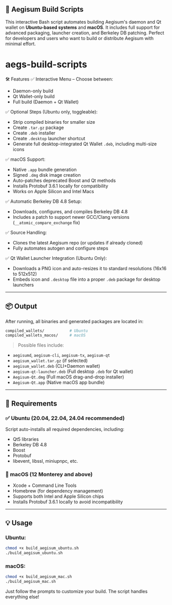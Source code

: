 ## 🚀 Aegisum Build Scripts
 
This interactive Bash script automates building Aegisum's daemon and Qt wallet on **Ubuntu-based systems** and **macOS**. It includes full support for advanced packaging, launcher creation, and Berkeley DB patching. Perfect for developers and users who want to build or distribute Aegisum with minimal effort.

# aegs-build-scripts

🛠️ Features
✅ Interactive Menu – Choose between:

* Daemon-only build
* Qt Wallet-only build
* Full build (Daemon + Qt Wallet)

✅ Optional Steps (Ubuntu only, toggleable):

* Strip compiled binaries for smaller size
* Create `.tar.gz` package
* Create `.deb` installer
* Create `.desktop` launcher shortcut
* Generate full desktop-integrated Qt Wallet `.deb`, including multi-size icons

✅ macOS Support:

* Native `.app` bundle generation
* Signed `.dmg` disk image creation
* Auto-patches deprecated Boost and Qt methods
* Installs Protobuf 3.6.1 locally for compatibility
* Works on Apple Silicon and Intel Macs

✅ Automatic Berkeley DB 4.8 Setup:

* Downloads, configures, and compiles Berkeley DB 4.8
* Includes a patch to support newer GCC/Clang versions (`__atomic_compare_exchange` fix)

✅ Source Handling:

* Clones the latest Aegisum repo (or updates if already cloned)
* Fully automates autogen and configure steps

✅ Qt Wallet Launcher Integration (Ubuntu Only):

* Downloads a PNG icon and auto-resizes it to standard resolutions (16x16 to 512x512)
* Embeds icon and `.desktop` file into a proper `.deb` package for desktop launchers

---

## 📦 Output

After running, all binaries and generated packages are located in:

```bash
compiled_wallets/           # Ubuntu
compiled_wallets_macos/     # macOS
```

> Possible files include:

* `aegisumd`, `aegisum-cli`, `aegisum-tx`, `aegisum-qt`
* `aegisum_wallet.tar.gz` (if selected)
* `aegisum_wallet.deb` (CLI+Daemon wallet)
* `aegisum-qt-launcher.deb` (Full desktop `.deb` for Qt wallet)
* `Aegisum-Qt.dmg` (Full macOS drag-and-drop installer)
* `Aegisum-Qt.app` (Native macOS app bundle)

---

## 🔧 Requirements

### ✅ Ubuntu (20.04, 22.04, 24.04 recommended)

Script auto-installs all required dependencies, including:

* Qt5 libraries
* Berkeley DB 4.8
* Boost
* Protobuf
* libevent, libssl, miniupnpc, etc.

### 🍏 macOS (12 Monterey and above)

* Xcode + Command Line Tools
* Homebrew (for dependency management)
* Supports both Intel and Apple Silicon chips
* Installs Protobuf 3.6.1 locally to avoid incompatibility

---

## 💡 Usage

### Ubuntu:

```bash
chmod +x build_aegisum_ubuntu.sh
./build_aegisum_ubuntu.sh
```

### macOS:

```bash
chmod +x build_aegisum_mac.sh
./build_aegisum_mac.sh
```

Just follow the prompts to customize your build. The script handles everything else!
